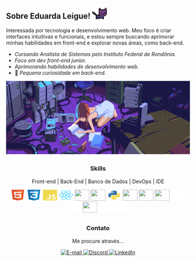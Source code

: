 <h2>Sobre Eduarda Leigue! <img src="./assets_readme/cat.gif" height="7%" width="8%"></h2>

Interessada por tecnologia e desenvolvimento web. Meu foco é criar interfaces intuitivas e funcionais, e estou sempre buscando aprimorar minhas habilidades em front-end e explorar novas áreas, como back-end.
 
- <em> Cursando Analista de Sistemas pelo Instituto Federal de Rondônia.</em>
- <em>Foco em dev front-end junior.</em>
- <em>Aprimorando habilidades de desenvolvimento web.</em>
- 👀 <em>Pequena curiosidade em back-end.</em>

<img align= "center" src="./assets_readme/cybergirl(1).gif" height="200"/>

##
<h3 align="center">Skills</h3>

<p align="center"> Front-end | Back-End | Banco de Dados | DevOps | IDE</p>
<div align="center" style="display: block;">
 <img height="30" width="40" src="https://raw.githubusercontent.com/devicons/devicon/master/icons/html5/html5-original.svg">
 <img height="30" width="40" src="https://raw.githubusercontent.com/devicons/devicon/master/icons/css3/css3-original.svg">
 <img height="30" width="40" src="https://raw.githubusercontent.com/devicons/devicon/master/icons/javascript/javascript-plain.svg">
 <img height="30" width="40" src="https://raw.githubusercontent.com/devicons/devicon/master/icons/react/react-original.svg">
 <img height="30" width="40" src="https://cdn.jsdelivr.net/gh/devicons/devicon@latest/icons/tailwindcss/tailwindcss-original.svg" />
 <img height="30" width="40" src="https://cdn.jsdelivr.net/gh/devicons/devicon@latest/icons/nodejs/nodejs-original-wordmark.svg" />
 <img height="30" width="40" src="https://raw.githubusercontent.com/devicons/devicon/master/icons/python/python-original.svg">
 <img height="30" width="40" src="https://cdn.jsdelivr.net/gh/devicons/devicon@latest/icons/java/java-original.svg" />
 <img height="30" width="40" src="https://cdn.jsdelivr.net/gh/devicons/devicon@latest/icons/c/c-original.svg" />  
 <img height="30" width="40" src="https://cdn.jsdelivr.net/gh/devicons/devicon@latest/icons/mysql/mysql-original.svg" />
  <img height="30" width="40" src="./assets_readme/github-light.svg"/>
  <img height="30" width="40" src="./assets_readme/gitlab-light.svg"/>
  <img height="30" width="40" src="https://cdn.jsdelivr.net/gh/devicons/devicon@latest/icons/git/git-original.svg" />
  <img height="30" width="40" src="./assets_readme/vscode-light.svg"/>
  <img height="30" width="40" src="./assets_readme/intellijidea-light.svg"/>
</div>

##

<h3 align="center">Contato</h3>
<p align="center">Me procure através...</p>
<div align="center" style="display: block;">
  <a href="mailto:ed.leigue@hotmail.com">
    <img src="https://img.shields.io/badge/-Email-000?style=for-the-badge&logo=microsoft-outlook&logoColor=007BFF" alt="E-mail">
  </a>
 <a href="https://discord.com/channels/@ladudis/">
    <img src="https://img.shields.io/badge/Discord-7289DA?style=for-the-badge&logo=discord&logoColor=white" alt="Discord">
  </a>
  <a href="https://www.linkedin.com/in/eduarda-leigue/">
    <img src="https://img.shields.io/badge/LinkedIn-0077B5?style=for-the-badge&logo=linkedin&logoColor=white" alt="LinkedIn">
  </a>
</div>
